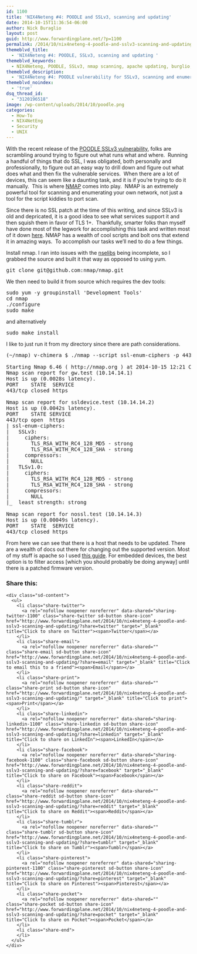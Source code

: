 ```yaml
---
id: 1100
title: 'NIX4Neteng #4: POODLE and SSLv3, scanning and updating'
date: 2014-10-15T11:36:54-06:00
author: Nick Buraglio
layout: post
guid: http://www.forwardingplane.net/?p=1100
permalink: /2014/10/nix4neteng-4-poodle-and-sslv3-scanning-and-updating/
themeblvd_title:
  - 'NIX4Neteng #4: POODLE, SSLv3, scanning and updating '
themeblvd_keywords:
  - NIX4Neteng, POODLE, SSLv3, nmap scanning, apache updating, burglio, sdn, security, openflow, whitehat, unix, linux, centos, debian, ubuntu, poodle scanning, poodle exploit, sslv3 poodle, sslv3 scanning,patching poodle, patching sslv3, nmap poodle, nmap sslv3
themeblvd_description:
  - 'NIX4Neteng #4: POODLE vulnerability for SSLv3, scanning and enumerating your network and patching your services.  '
themeblvd_noindex:
  - 'true'
dsq_thread_id:
  - "3120196518"
image: /wp-content/uploads/2014/10/poodle.png
categories:
  - How-To
  - NIX4NetEng
  - Security
  - UNIX
---
```

With the recent release of the <a href="https://www.openssl.org/~bodo/ssl-poodle.pdf" target="_blank">POODLE SSLv3 vulnerability</a>, folks are scrambling around trying to figure out what runs what and where.  Running a handful of things that do SSL, I was obligated, both personally and professionally, to figure out an easy way to drill down and figure out what does what and then fix the vulnerable services.  When there are a lot of devices, this can seem like a daunting task, and it is if you&#8217;re trying to do it manually.  This is where <a href="http://nmap.org/" target="_blank">NMAP</a> comes into play.  NMAP is an extremely powerful tool for scanning and enumerating your own network, not just a tool for the script kiddies to port scan.

Since there is no SSL patch at the time of this writing, and since SSLv3 is old and depricated, it is a good idea to see what services support it and then squish them in favor of TLS 1+.  Thankfully, smarter folks than myself have done most of the legwork for accomplishing this task and written most of it down <a href="http://nmap.org/nsedoc/scripts/ssl-enum-ciphers.html" target="_blank">here</a>. NMAP has a wealth of cool scripts and bolt ons that extend it in amazing ways.  To accomplish our tasks we&#8217;ll ned to do a few things.

Install nmap. I ran into issues with the <a href="http://nmap.org/book/nse-library.html" target="_blank">nselibs</a> being incomplete, so I grabbed the source and built it that way as opposed to using yum.

<pre>git clone git@github.com:nmap/nmap.git</pre>

We then need to build it from source which requires the dev tools:

<pre>sudo yum -y groupinstall 'Development Tools'
cd nmap
./configure
sudo make</pre>

and alternatively

<pre>sudo make install</pre>

I like to just run it from my directory since there are path considerations.

<pre>(~/nmap) v-chimera $ ./nmap --script ssl-enum-ciphers -p 443 10.14.14.0/27

Starting Nmap 6.46 ( http://nmap.org ) at 2014-10-15 12:21 CDT
Nmap scan report for gw.test (10.14.14.1)
Host is up (0.0028s latency).
PORT    STATE  SERVICE
443/tcp closed https

Nmap scan report for ssldevice.test (10.14.14.2)
Host is up (0.0042s latency).
PORT    STATE SERVICE
443/tcp open  https
| ssl-enum-ciphers:
|   SSLv3:
|     ciphers:
|       TLS_RSA_WITH_RC4_128_MD5 - strong
|       TLS_RSA_WITH_RC4_128_SHA - strong
|     compressors:
|       NULL
|   TLSv1.0:
|     ciphers:
|       TLS_RSA_WITH_RC4_128_MD5 - strong
|       TLS_RSA_WITH_RC4_128_SHA - strong
|     compressors:
|       NULL
|_  least strength: strong

Nmap scan report for nossl.test (10.14.14.3)
Host is up (0.00049s latency).
PORT    STATE  SERVICE
443/tcp closed https</pre>

From here we can see that there is a host that needs to be updated. There are a wealth of docs out there for changing out the supported version. Most of my stuff is apache so I used <a href="https://zmap.io/sslv3/" target="_blank">this guide</a>. For embedded devices, the best option is to filter access [which you should probably be doing anyway] until there is a patched firmware version.

<div class="sharedaddy sd-sharing-enabled">
  <div class="robots-nocontent sd-block sd-social sd-social-icon-text sd-sharing">
    <h3 class="sd-title">
      Share this:
    </h3>
    
    <div class="sd-content">
      <ul>
        <li class="share-twitter">
          <a rel="nofollow noopener noreferrer" data-shared="sharing-twitter-1100" class="share-twitter sd-button share-icon" href="http://www.forwardingplane.net/2014/10/nix4neteng-4-poodle-and-sslv3-scanning-and-updating/?share=twitter" target="_blank" title="Click to share on Twitter"><span>Twitter</span></a>
        </li>
        <li class="share-email">
          <a rel="nofollow noopener noreferrer" data-shared="" class="share-email sd-button share-icon" href="http://www.forwardingplane.net/2014/10/nix4neteng-4-poodle-and-sslv3-scanning-and-updating/?share=email" target="_blank" title="Click to email this to a friend"><span>Email</span></a>
        </li>
        <li class="share-print">
          <a rel="nofollow noopener noreferrer" data-shared="" class="share-print sd-button share-icon" href="http://www.forwardingplane.net/2014/10/nix4neteng-4-poodle-and-sslv3-scanning-and-updating/" target="_blank" title="Click to print"><span>Print</span></a>
        </li>
        <li class="share-linkedin">
          <a rel="nofollow noopener noreferrer" data-shared="sharing-linkedin-1100" class="share-linkedin sd-button share-icon" href="http://www.forwardingplane.net/2014/10/nix4neteng-4-poodle-and-sslv3-scanning-and-updating/?share=linkedin" target="_blank" title="Click to share on LinkedIn"><span>LinkedIn</span></a>
        </li>
        <li class="share-facebook">
          <a rel="nofollow noopener noreferrer" data-shared="sharing-facebook-1100" class="share-facebook sd-button share-icon" href="http://www.forwardingplane.net/2014/10/nix4neteng-4-poodle-and-sslv3-scanning-and-updating/?share=facebook" target="_blank" title="Click to share on Facebook"><span>Facebook</span></a>
        </li>
        <li class="share-reddit">
          <a rel="nofollow noopener noreferrer" data-shared="" class="share-reddit sd-button share-icon" href="http://www.forwardingplane.net/2014/10/nix4neteng-4-poodle-and-sslv3-scanning-and-updating/?share=reddit" target="_blank" title="Click to share on Reddit"><span>Reddit</span></a>
        </li>
        <li class="share-tumblr">
          <a rel="nofollow noopener noreferrer" data-shared="" class="share-tumblr sd-button share-icon" href="http://www.forwardingplane.net/2014/10/nix4neteng-4-poodle-and-sslv3-scanning-and-updating/?share=tumblr" target="_blank" title="Click to share on Tumblr"><span>Tumblr</span></a>
        </li>
        <li class="share-pinterest">
          <a rel="nofollow noopener noreferrer" data-shared="sharing-pinterest-1100" class="share-pinterest sd-button share-icon" href="http://www.forwardingplane.net/2014/10/nix4neteng-4-poodle-and-sslv3-scanning-and-updating/?share=pinterest" target="_blank" title="Click to share on Pinterest"><span>Pinterest</span></a>
        </li>
        <li class="share-pocket">
          <a rel="nofollow noopener noreferrer" data-shared="" class="share-pocket sd-button share-icon" href="http://www.forwardingplane.net/2014/10/nix4neteng-4-poodle-and-sslv3-scanning-and-updating/?share=pocket" target="_blank" title="Click to share on Pocket"><span>Pocket</span></a>
        </li>
        <li class="share-end">
        </li>
      </ul>
    </div>
  </div>
</div>